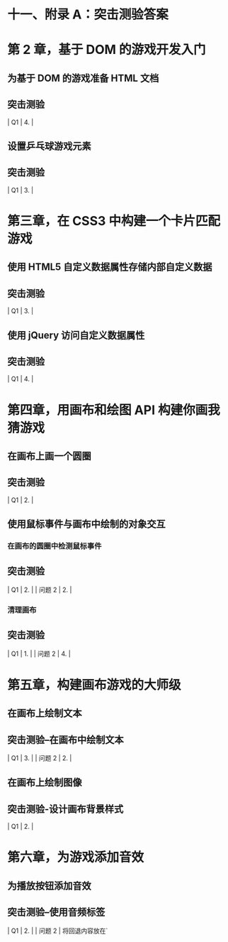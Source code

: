 # 十一、附录 A：突击测验答案

# 第 2 章，基于 DOM 的游戏开发入门

## 为基于 DOM 的游戏准备 HTML 文档

## 突击测验

<colgroup><col style="text-align: left"> <col style="text-align: left"></colgroup> 
| Q1 | 4. |

## 设置乒乓球游戏元素

## 突击测验

<colgroup><col style="text-align: left"> <col style="text-align: left"></colgroup> 
| Q1 | 3. |

# 第三章，在 CSS3 中构建一个卡片匹配游戏

## 使用 HTML5 自定义数据属性存储内部自定义数据

## 突击测验

<colgroup><col style="text-align: left"> <col style="text-align: left"></colgroup> 
| Q1 | 3. |

## 使用 jQuery 访问自定义数据属性

## 突击测验

<colgroup><col style="text-align: left"> <col style="text-align: left"></colgroup> 
| Q1 | 4. |

# 第四章，用画布和绘图 API 构建你画我猜游戏

## 在画布上画一个圆圈

## 突击测验

<colgroup><col style="text-align: left"> <col style="text-align: left"></colgroup> 
| Q1 | 2. |

## 使用鼠标事件与画布中绘制的对象交互

### 在画布的圆圈中检测鼠标事件

## 突击测验

<colgroup><col style="text-align: left"> <col style="text-align: left"></colgroup> 
| Q1 | 2. |
| 问题 2 | 2. |

### 清理画布

## 突击测验

<colgroup><col style="text-align: left"> <col style="text-align: left"></colgroup> 
| Q1 | 1. |
| 问题 2 | 4. |

# 第五章，构建画布游戏的大师级

## 在画布上绘制文本

## 突击测验–在画布中绘制文本

<colgroup><col style="text-align: left"> <col style="text-align: left"></colgroup> 
| Q1 | 3. |
| 问题 2 | 2. |

## 在画布上绘制图像

## 突击测验-设计画布背景样式

<colgroup><col style="text-align: left"> <col style="text-align: left"></colgroup> 
| Q1 | 2. |

# 第六章，为游戏添加音效

## 为播放按钮添加音效

## 突击测验–使用音频标签

<colgroup><col style="text-align: left"> <col style="text-align: left"></colgroup> 
| Q1 | 2. |
| 问题 2 | 将回退内容放在`<audio>`标签内 |

# 第七章，保存游戏进度

## 保存整个游戏进度

## 突击测验-使用本地存储

<colgroup><col style="text-align: left"> <col style="text-align: left"></colgroup> 
| Q1 | 错误的 |
| 问题 2 | 符合事实的 |
| 第三季度 | 符合事实的 |
